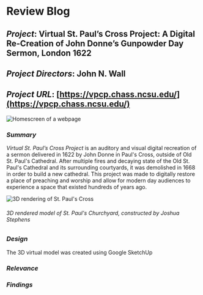 # Review Blog

## _Project_: Virtual St. Paul’s Cross Project: A Digital Re-Creation of John Donne’s Gunpowder Day Sermon, London 1622

## _Project Directors_: John N. Wall

## _Project URL_: [https://vpcp.chass.ncsu.edu/](https://vpcp.chass.ncsu.edu/)

![Homescreen of a webpage](https://zXtrada.github.io/Zachary-Estrada/images/PaulsCrossProject.png)

### _Summary_
_Virtual St. Paul’s Cross Project_ is an auditory and visual digital recreation of a sermon delivered in 1622 by John Donne in Paul's Cross, outside of Old St. Paul's Cathedral. After multiple fires and decaying state of the Old St. Paul's Cathedral and its surrounding courtyards, it was demolished in 1668 in order to build a new cathedral. This project was made to digitally restore a place of preaching and worship and allow for modern day audiences to experience a space that existed hundreds of years ago. 

![3D rendering of St. Paul's Cross](https://zXtrada.github.io/Zachary-Estrada/images/sketchup.jpg)  
  ###### 3D rendered model of St. Paul's Churchyard, constructed by Joshua Stephens

### _Design_
The 3D virtual model was created using Google SketchUp
### _Relevance_

### _Findings_
